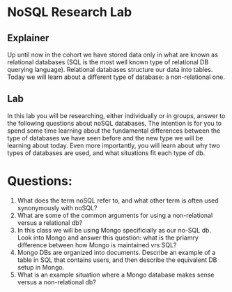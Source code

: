 # NoSQL Research Lab

## Explainer
Up until now in the cohort we have stored data only in what are known as relational databases (SQL is the most well known type of relational DB querying language). Relational databases structure our data into tables. Today we will learn about a different type of database: a non-relational one. 

## Lab

In this lab you will be researching, either individually or in groups, answer to the following questions about noSQL databases. The intention is for you to spend some time learning about the fundamental differences between the type of databases we have seen before and the new type we will be learning about today. Even more importantly, you will learn about why two types of databases are used, and what situations fit each type of db. 

# Questions:
1. What does the term noSQL refer to, and what other term is often used synonymously with noSQL?
2. What are some of the common arguments for using a non-relational versus a relational db?
3. In this class we will be using Mongo specificially as our no-SQL db. Look into Mongo and answer this question: what is the priamry difference between how Mongo is maintained vrs SQL?
4. Mongo DBs are organized into documents. Describe an example of a table in SQL that contains users, and then describe the equivalent DB setup in Mongo. 
5. What is an example situation where a Mongo database makes sense versus a non-relational db?
